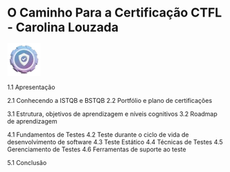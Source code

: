 # O Caminho Para a Certificação CTFL - Carolina Louzada

![alt text](image.png)

1.1 Apresentação

2.1 Conhecendo a ISTQB e BSTQB
2.2 Portfólio e plano de certificações

3.1 Estrutura, objetivos de aprendizagem e níveis cognitivos
3.2 Roadmap de aprendizagem

4.1 Fundamentos de Testes
4.2 Teste durante o ciclo de vida de desenvolvimento de software
4.3 Teste Estático
4.4 Técnicas de Testes
4.5 Gerenciamento de Testes
4.6 Ferramentas de suporte ao teste

5.1 Conclusão
